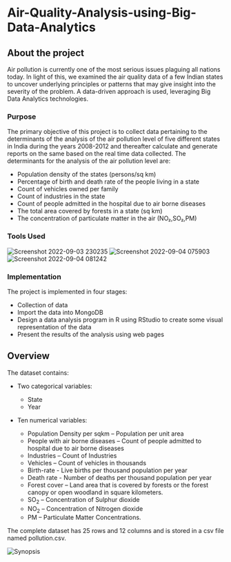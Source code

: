 # Air-Quality-Analysis-using-Big-Data-Analytics

## About the project 
Air pollution is currently one of the most serious issues plaguing all nations today. In light of this, we examined the air quality data of a few Indian states to uncover underlying principles or patterns that may give insight into the severity of the problem. A data-driven approach is used, leveraging Big Data Analytics technologies.
 
 ### Purpose
The primary objective of this project is to collect data pertaining to the determinants of the analysis of the air pollution level of five different states in India during the years 2008-2012 and thereafter calculate and generate reports on the same based on the real time data collected. The determinants for the analysis of the air pollution level are:

-	Population density of the states (persons/sq km)
-	Percentage of birth and death rate of the people living in a state
-	Count of vehicles owned per family
-	Count of industries in the state
-	Count of people admitted in the hospital due to air borne diseases
-	The total area covered by forests in a state (sq km)
- The concentration of particulate matter in the air (NO₂,SO₂,PM)

### Tools Used
![Screenshot 2022-09-03 230235](https://user-images.githubusercontent.com/71536311/188284725-a99e99dc-0b32-4819-87bf-e3cbd9f1d966.png) ![Screenshot 2022-09-04 075903](https://user-images.githubusercontent.com/71536311/188296743-ade5d961-8d00-42b2-8348-8695b8ff2e34.png)![Screenshot 2022-09-04 081242](https://user-images.githubusercontent.com/71536311/188297252-27f1c2d2-8b62-43d6-be54-84a707d21cb2.png)

### Implementation
The project is implemented in four stages:
-	Collection of data 
-	Import the data into MongoDB
-	Design a data analysis program in R using RStudio to create some visual representation of the data
-	Present the results of the analysis using web pages

## Overview

The dataset contains:
-	Two categorical variables:
    - State
    -	Year
   
-	Ten numerical variables:
    -	Population Density per sqkm – Population per unit area
    -	People with air borne diseases – Count of people admitted to hospital due to air 
borne diseases
    -	Industries – Count of Industries
    -	Vehicles – Count of vehicles in thousands
    -	Birth-rate - Live births per thousand population per year
    -	Death rate - Number of deaths per thousand population per year
    -	Forest cover – Land area that is covered by forests or the forest canopy or open 
woodland in square kilometers.
    -	SO<sub>2</sub> – Concentration of Sulphur dioxide
    -	NO<sub>2</sub> – Concentration of Nitrogen dioxide
    -	PM – Particulate Matter Concentrations.

The complete dataset has 25 rows and 12 columns and is stored in a csv file named pollution.csv.

![Synopsis](https://user-images.githubusercontent.com/71536311/188313780-38a8a4b9-2816-4cd9-aed0-dd0d83cc5463.png)






